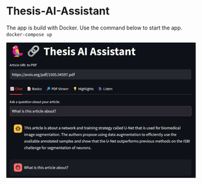 # Thesis-AI-Assistant


The app is build with Docker. Use the command below to start the app. 
``
docker-compose up 
``


![Single article chat](/images/single_article_chat_screen.png)